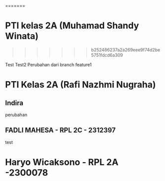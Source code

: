 =======
# PTI kelas 2A (Muhamad Shandy Winata)
>>>>>>> b252486237a2a269eee9f74d2be5751fdcd6a309

Test
Test2
Perubahan dari branch feature1

# PTI Kelas 2A (Rafi Nazhmi Nugraha)

## Indira
perubahan

## FADLI MAHESA - RPL 2C - 2312397
test

# Haryo Wicaksono - RPL 2A -2300078
